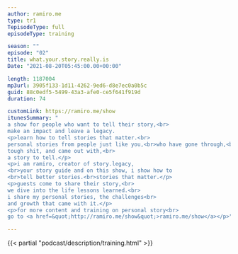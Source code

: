 ```yaml
---
author: ramiro.me
type: tr1
TepisodeType: full
episodeType: training

season: ""
episode: "02"
title: what.your.story.really.is
Date: "2021-08-20T05:45:00.00+00:00"

length: 1187004
mp3url: 3905f133-1d11-4262-9ed6-d8e7ec0a0b5c
guid: 88c0edf5-5499-43a3-afe0-ce5f641f919d
duration: 74

customLink: https://ramiro.me/show
itunesSummary: "
a show for people who want to tell their story,<br>
make an impact and leave a legacy.
<p>learn how to tell stories that matter.<br>
personal stories from people just like you,<br>who have gone through,<br>
tough shit, and came out with,<br>
a story to tell.</p>
<p>i am ramiro, creator of story.legacy,
<br>your story guide and on this show, i show how to
<br>tell better stories.<br>stories that matter.</p>
<p>guests come to share their story,<br>
we dive into the life lessons learned.<br>
i share my personal stories, the challenges<br>
and growth that came with it.</p>
<p>for more content and training on personal story<br>
go to <a href=&quot;http://ramiro.me/show&quot;>ramiro.me/show</a></p>"

---
```

{{< partial "podcast/description/training.html" >}}
